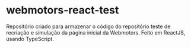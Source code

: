 # webmotors-react-test
Repositório criado para armazenar o código do repositório teste de recriação e simulação da página inicial da Webmotors. Feito em ReactJS, usando TypeScript.
